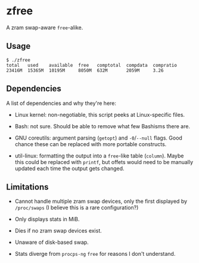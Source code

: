 # zfree

A zram swap-aware `free`-alike.

## Usage

```console
$ ./zfree
total   used    available  free   comptotal  compdata  compratio
23416M  15365M  10195M     8050M  632M       2059M     3.26
```

## Dependencies

A list of dependencies and why they're here:

* Linux kernel: non-negotiable, this script peeks at Linux-specific files.

* Bash: not sure. Should be able to remove what few Bashisms there are.

* GNU coreutils: argument parsing (`getopt`) and `-0`/`--null` flags.
  Good chance these can be replaced with more portable constructs.

* util-linux: formatting the output into a `free`-like table (`column`).
  Maybe this could be replaced with `printf`, but offets would need
  to be manually updated each time the output gets changed.

## Limitations

* Cannot handle multiple zram swap devices, only the first displayed
  by `/proc/swaps` (I believe this is a rare configuration?)

* Only displays stats in MiB.

* Dies if no zram swap devices exist.

* Unaware of disk-based swap.

* Stats diverge from `procps-ng` `free` for reasons I don't understand.
